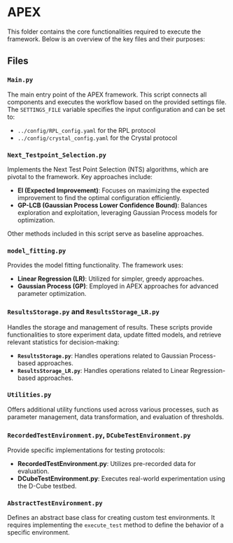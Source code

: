 # APEX
This folder contains the core functionalities required to execute the framework. Below is an overview of the key files and their purposes:

## Files

### `Main.py`
The main entry point of the APEX framework. This script connects all components and executes the workflow based on the provided settings file. The `SETTINGS_FILE` variable specifies the input configuration and can be set to:
- `../config/RPL_config.yaml` for the RPL protocol
- `../config/crystal_config.yaml` for the Crystal protocol

### `Next_Testpoint_Selection.py`
Implements the Next Test Point Selection (NTS) algorithms, which are pivotal to the framework. Key approaches include:
- **EI (Expected Improvement)**: Focuses on maximizing the expected improvement to find the optimal configuration efficiently.
- **GP-LCB (Gaussian Process Lower Confidence Bound)**: Balances exploration and exploitation, leveraging Gaussian Process models for optimization.

Other methods included in this script serve as baseline approaches.

### `model_fitting.py`
Provides the model fitting functionality. The framework uses:
- **Linear Regression (LR)**: Utilized for simpler, greedy approaches.
- **Gaussian Process (GP)**: Employed in APEX approaches for advanced parameter optimization.

### `ResultsStorage.py` and `ResultsStorage_LR.py`
Handles the storage and management of results. These scripts provide functionalities to store experiment data, update fitted models, and retrieve relevant statistics for decision-making:
- **`ResultsStorage.py`**: Handles operations related to Gaussian Process-based approaches.
- **`ResultsStorage_LR.py`**: Handles operations related to Linear Regression-based approaches.

### `Utilities.py`
Offers additional utility functions used across various processes, such as parameter management, data transformation, and evaluation of thresholds.

### `RecordedTestEnvironment.py`, `DCubeTestEnvironment.py`
Provide specific implementations for testing protocols:
- **RecordedTestEnvironment.py**: Utilizes pre-recorded data for evaluation.
- **DCubeTestEnvironment.py**: Executes real-world experimentation using the D-Cube testbed.

### `AbstractTestEnvironment.py`
Defines an abstract base class for creating custom test environments. It requires implementing the `execute_test` method to define the behavior of a specific environment.

